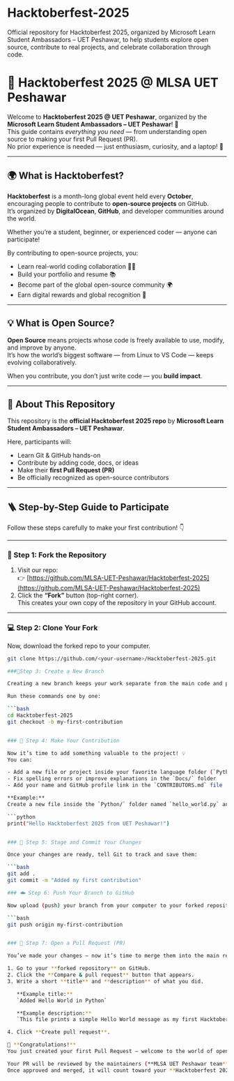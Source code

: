 # Hacktoberfest-2025
Official repository for Hacktoberfest 2025, organized by Microsoft Learn Student Ambassadors – UET Peshawar, to help students explore open source, contribute to real projects, and celebrate collaboration through code.
# 🎃 Hacktoberfest 2025 @ MLSA UET Peshawar

Welcome to **Hacktoberfest 2025 @ UET Peshawar**, organized by the **Microsoft Learn Student Ambassadors – UET Peshawar**! 💙  
This guide contains *everything you need* — from understanding open source to making your first Pull Request (PR).  
No prior experience is needed — just enthusiasm, curiosity, and a laptop! 🚀  

---

## 🌍 What is Hacktoberfest?

**Hacktoberfest** is a month-long global event held every **October**, encouraging people to contribute to **open-source projects** on GitHub.  
It’s organized by **DigitalOcean**, **GitHub**, and developer communities around the world.  

Whether you’re a student, beginner, or experienced coder — anyone can participate!  

By contributing to open-source projects, you:
- Learn real-world coding collaboration 🧑‍💻  
- Build your portfolio and resume 📚  
- Become part of the global open-source community 🌍  
- Earn digital rewards and global recognition 🏅  

---

## 💡 What is Open Source?

**Open Source** means projects whose code is freely available to use, modify, and improve by anyone.  
It’s how the world’s biggest software — from Linux to VS Code — keeps evolving collaboratively.  

When you contribute, you don’t just write code — you **build impact**.

---

## 🎯 About This Repository

This repository is the **official Hacktoberfest 2025 repo** by **Microsoft Learn Student Ambassadors – UET Peshawar**.  

Here, participants will:
- Learn Git & GitHub hands-on  
- Contribute by adding code, docs, or ideas  
- Make their **first Pull Request (PR)**  
- Be officially recognized as open-source contributors  

---

## 🪜 Step-by-Step Guide to Participate

Follow these steps carefully to make your first contribution! 👇  

---

### 🌿 Step 1: Fork the Repository

1. Visit our repo:  
   👉 [https://github.com/MLSA-UET-Peshawar/Hacktoberfest-2025](https://github.com/MLSA-UET-Peshawar/Hacktoberfest-2025)
2. Click the **“Fork”** button (top-right corner).  
   This creates your own copy of the repository in your GitHub account.

---

### 💻 Step 2: Clone Your Fork

Now, download the forked repo to your computer.

```bash
git clone https://github.com/<your-username>/Hacktoberfest-2025.git

###🌿Step 3: Create a New Branch

Creating a new branch keeps your work separate from the main code and prevents conflicts.

Run these commands one by one:

```bash
cd Hacktoberfest-2025
git checkout -b my-first-contribution


### 🧠 Step 4: Make Your Contribution

Now it’s time to add something valuable to the project! 💡  
You can:

- Add a new file or project inside your favorite language folder (`Python/`, `C++/`, `Java/`, etc.)  
- Fix spelling errors or improve explanations in the `Docs/` folder  
- Add your name and GitHub profile link in the `CONTRIBUTORS.md` file  

**Example:**  
Create a new file inside the `Python/` folder named `hello_world.py` and write:

```python
print("Hello Hacktoberfest 2025 from UET Peshawar!")


### 💾 Step 5: Stage and Commit Your Changes

Once your changes are ready, tell Git to track and save them:

```bash
git add .
git commit -m "Added my first contribution"

### ☁️ Step 6: Push Your Branch to GitHub

Now upload (push) your branch from your computer to your forked repository on GitHub:

```bash
git push origin my-first-contribution


### 🚀 Step 7: Open a Pull Request (PR)

You’ve made your changes — now it’s time to merge them into the main repository! ✨  

1. Go to your **forked repository** on GitHub.  
2. Click the **Compare & pull request** button that appears.  
3. Write a short **title** and **description** of what you did.  

   **Example title:**  
   `Added Hello World in Python`  

   **Example description:**  
   `This file prints a simple Hello World message as my first Hacktoberfest contribution.`  

4. Click **Create pull request**.  

🎉 **Congratulations!**  
You just created your first Pull Request — welcome to the world of open source! 🌍  

Your PR will be reviewed by the maintainers (**MLSA UET Peshawar team**).  
Once approved and merged, it will count toward your **Hacktoberfest 2025** progress. 🏅

